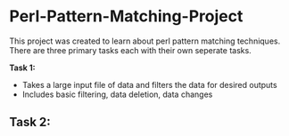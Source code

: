 # Perl-Pattern-Matching-Project
This project was created to learn about perl pattern matching techniques.  There are three primary tasks each with their own seperate tasks.

**Task 1:**
  - Takes a large input file of data and filters the data for desired outputs
  - Includes basic filtering, data deletion, data changes
  
**Task 2:**
  - 
  
